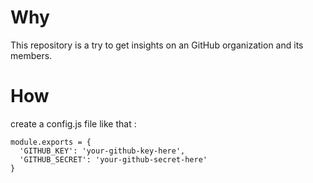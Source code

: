 # Why

This repository is a try to get insights on an GitHub organization and its members.

# How

create a config.js file like that : 
```
module.exports = {
  'GITHUB_KEY': 'your-github-key-here',
  'GITHUB_SECRET': 'your-github-secret-here'
}
```